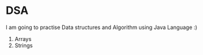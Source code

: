 # DSA
I am going to practise Data structures and Algorithm using Java Language :)
1) Arrays
2) Strings
